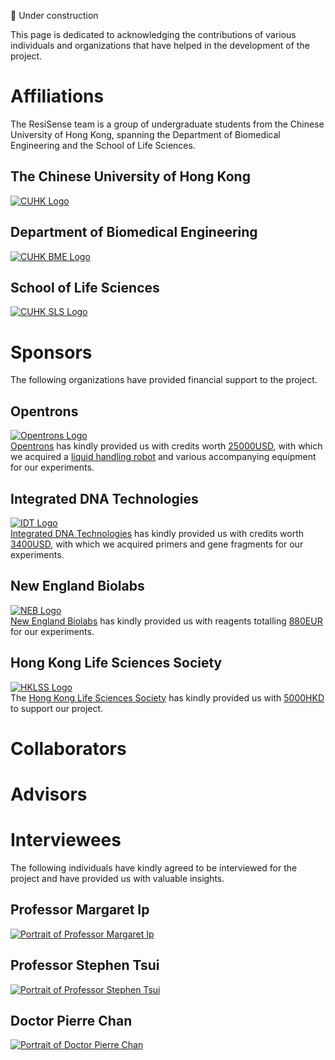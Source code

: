 🚧 Under construction

This page is dedicated to acknowledging the contributions of various individuals and organizations that have helped in the development of the project.

# Affiliations
The ResiSense team is a group of undergraduate students from the Chinese University of Hong Kong, spanning the Department of Biomedical Engineering and the School of Life Sciences.  

## The Chinese University of Hong Kong
[![CUHK Logo](/assets/logos/cuhk%20logo%20horizontal.svg)](https://www.cuhk.edu.hk)  

## Department of Biomedical Engineering
[![CUHK BME Logo](/assets/logos/bme%20logo.svg)](https://www.bme.cuhk.edu.hk)  

## School of Life Sciences
[![CUHK SLS Logo](/assets/logos/sls%20logo.svg)](https://www.sls.cuhk.edu.hk)  

# Sponsors
The following organizations have provided financial support to the project.  

## Opentrons
[![Opentrons Logo](/assets/logos/opentrons%20logo.svg)](https://opentrons.com)  
[Opentrons](https://opentrons.com) has kindly provided us with credits worth [25000USD](https://www.google.com/search?q=25000USD), with which we acquired a [liquid handling robot](https://opentrons.com/products/ot-2-robot) and various accompanying equipment for our experiments.

## Integrated DNA Technologies
[![IDT Logo](/assets/logos/idt%20logo.svg)](https://www.idtdna.com)  
[Integrated DNA Technologies](https://www.idtdna.com) has kindly provided us with credits worth [3400USD](https://www.google.com/search?q=3400USD), with which we acquired primers and gene fragments for our experiments.  

## New England Biolabs
[![NEB Logo](/assets/logos/neb%20logo.svg)](https://www.neb.com)  
[New England Biolabs](https://www.neb.com) has kindly provided us with reagents totalling [880EUR](https://www.google.com/search?q=880EUR) for our experiments.  

## Hong Kong Life Sciences Society
[![HKLSS Logo](/assets/logos/hklss%20logo.svg)](https://www.hklss.org)  
The [Hong Kong Life Sciences Society](https://www.hklss.org) has kindly provided us with [5000HKD](https://www.google.com/search?q=5000HKD) to support our project.  

# Collaborators

# Advisors

# Interviewees
The following individuals have kindly agreed to be interviewed for the project and have provided us with valuable insights.  

## Professor Margaret Ip
[![Portrait of Professor Margaret Ip](/assets/humans/margaret%20ip%20full-Enhanced-SR.png)](https://www.med.cuhk.edu.hk/staff/professor-margaret-ip)  

## Professor Stephen Tsui
[![Portrait of Professor Stephen Tsui](/assets/humans/stephen%20tsui%20full-Enhanced-SR.png)](https://www2.sbs.cuhk.edu.hk/en-gb/people/academic-staff/prof-tsui-kwok-wing-stephen)

## Doctor Pierre Chan
[![Portrait of Doctor Pierre Chan](/assets/humans/pierre%20chan%20full-Enhanced-SR.png)](https://www.drchanpierre.org/about-me)